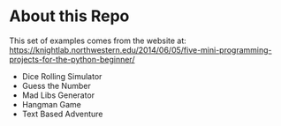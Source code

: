 # About this Repo

This set of examples comes from the website at:
https://knightlab.northwestern.edu/2014/06/05/five-mini-programming-projects-for-the-python-beginner/
- Dice Rolling Simulator
- Guess the Number
- Mad Libs Generator
- Hangman Game
- Text Based Adventure